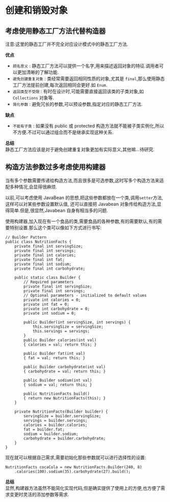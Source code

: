 创建和销毁对象
========

## 考虑使用静态工厂方法代替构造器
注意:这里的静态工厂并不完全对应设计模式中的静态工厂方法.

**优点**
- `顾名思义` : 静态工厂方法可以提供一个名字,用来描述返回对象的特征.调用者可以更加清晰的了解功能.
- `避免创建重复对象` : 类经常需要返回相同性质的对象,尤其是 `final`,那么使用静态工厂方法提前创建,每次返回相同会更好.如 `Enum`.
- `返回类型不受限` : 有时在设计时,可能需要直接返回该类的子类对象,如 `Collections` 对象等.
- `简化参数` : 避免冗长的参数,可以预设参数,指定对应的静态工厂方法.

**缺点**
- `不能有子类` : 如果没有 public 或 protected 构造方法就不能被子类实例化,所以不方便.不过可以通过组合而不是继承实现这种关系.

**总结**  
静态工厂方法应该是对于避免创建重复对象更加有实际意义,其他嘛...待研究.

## 构造方法参数过多考虑使用构建器
当有多个参数需要传递给构造方法,而且很多是可选参数,这时写多个构造方法来适配多种情况,会显得很麻烦.

以前,可以考虑使用 JavaBean 的思想,把这些参数都放在一个类,调用`setter`方法,这样可以对某些参数设置默认值,
还可以直接把 Javabean 对象传给构造方法,显得简单.但是,很显然,Javabean 自身有相当多的问题.

使用构建器,加入现在有一个食品的类,需要食品的各种参数,有的需要默认,有的需要特别设置.那么这个类可以像如下方式进行书写:

```
// Builder Pattern
public class NutritionFacts {
    private final int servingSize;
    private final int servings;
    private final int calories;
    private final int fat;
    private final int sodium;
    private final int carbohydrate;
    
    public static class Builder {
        // Required parameters
        private final int servingSize;
        private final int servings;
        // Optional parameters - initialized to default values
        private int calories = 0;
        private int fat = 0;
        private int carbohydrate = 0;
        private int sodium = 0;
    
        public Builder(int servingSize, int servings) {
            this.servingSize = servingSize;
            this.servings = servings;
        }
        public Builder calories(int val)
        { calories = val; return this; }
        
        public Builder fat(int val)
        { fat = val; return this; }
        
        public Builder carbohydrate(int val)
        { carbohydrate = val; return this; }
        
        public Builder sodium(int val)
        { sodium = val; return this; }
        
        public NutritionFacts build()
        { return new NutritionFacts(this); }
    }
    
    private NutritionFacts(Builder builder) {
        servingSize = builder.servingSize;
        servings = builder.servings;
        calories = builder.calories;
        fat = builder.fat;
        sodium = builder.sodium;
        carbohydrate = builder.carbohydrate;
    }
}
```

现在就可以根据自己需求,需要初始化那些参数就可以进行选择性的设置:

    NutritionFacts cocaCola = new NutritionFacts.Builder(240, 8)
        .calories(100).sodium(35).carbohydrate(27).build();
        
**总结**  
显然,构建器方法虽然不能简化实现代码,但是确实提供了使用上的方便,也方便了需求变更时灵活的添加参数等需求.